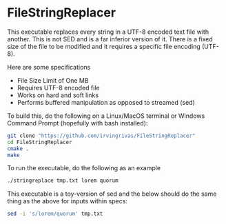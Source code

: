 # FileStringReplacer

This executable replaces every string in a UTF-8 encoded text file with another. This is not SED and is a far inferior version of it. There is a fixed size of the file to be modified and it requires a specific file encoding (UTF-8).

Here are some specifications
* File Size Limit of One MB
* Requires UTF-8 encoded file
* Works on hard and soft links
* Performs buffered manipulation as opposed to streamed (sed)

To build this, do the following on a Linux/MacOS terminal or Windows Command Prompt (hopefully with bash installed):
```sh
git clone "https://github.com/irvingrivas/FileStringReplacer"
cd FileStringReplacer
cmake .
make
```

To run the executable, do the following as an example
```sh
./stringreplace tmp.txt lorem quorum
```

This executable is a toy-version of sed and the below should do the same thing as the above for inputs within specs:
```sh
sed -i 's/lorem/quorum' tmp.txt
```
